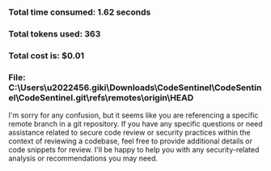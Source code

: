### Total time consumed: 1.62 seconds
### Total tokens used: 363
### Total cost is: $0.01
### File: C:\Users\u2022456.giki\Downloads\CodeSentinel\CodeSentinel\CodeSentinel\.git\refs\remotes\origin\HEAD
I'm sorry for any confusion, but it seems like you are referencing a specific remote branch in a git repository. If you have any specific questions or need assistance related to secure code review or security practices within the context of reviewing a codebase, feel free to provide additional details or code snippets for review. I'll be happy to help you with any security-related analysis or recommendations you may need.



